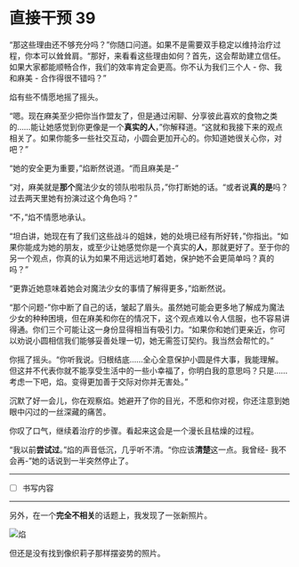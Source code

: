 # 直接干预 39

“那这些理由还不够充分吗？”你随口问道。如果不是需要双手稳定以维持治疗过程，你本可以耸耸肩。“那好，来看看这些理由如何？首先，这会帮助建立信任。如果大家都能顺畅合作，我们的效率肯定会更高。你不认为我们三个人 - 你、我和麻美 - 合作得很不错吗？”

焰有些不情愿地摇了摇头。

“嗯。现在麻美至少把你当作盟友了，但是通过闲聊、分享彼此喜欢的食物之类的……能让她感觉到你更像是一个**真实的人**，”你解释道。“这就和我接下来的观点相关了。如果你能多一些社交互动，小圆会更加开心的。你知道她很关心你，对吧？”

“她的安全更为重要，”焰断然说道。“而且麻美是-”

“对，麻美就是**那个**魔法少女的领队啦啦队员，”你打断她的话。“或者说**真的是**吗？过去两天里她有扮演过这个角色吗？”

“不，”焰不情愿地承认。

“坦白讲，她现在有了我们这些战斗的姐妹，她的处境已经有所好转，”你指出。“如果你能成为她的朋友，或至少让她感觉你是一个真实的**人**，那就更好了。至于你的另一个观点，你真的认为如果不用远远地盯着她，保护她不会更简单吗？真的吗？”

“更靠近她意味着她会对魔法少女的事情了解得更多，”焰断然说。

“那个问题-”你中断了自己的话，皱起了眉头。虽然她可能会更多地了解成为魔法少女的种种困境，但在麻美和你在的情况下，这个观点难以令人信服，也不容易讲得通。你们三个可能让这一身份显得相当有吸引力。“如果你和她们更亲近，你可以劝说小圆相信我们能够妥善处理一切，她无需签订契约。我当然会帮忙的。”

你摇了摇头。“你听我说。归根结底……全心全意保护小圆是件大事，我能理解。但这并不代表你就不能享受生活中的一些小幸福了，你明白我的意思吗？只是……考虑一下吧，焰。变得更加善于交际对你并无害处。”

沉默了好一会儿，你在观察焰。她避开了你的目光，不愿和你对视，你还注意到她眼中闪过的一丝深藏的痛苦。

你叹了口气，继续着治疗的步骤。看起来这会是一个漫长且枯燥的过程。

“我以前**尝试过**。”焰的声音低沉，几乎听不清。“你应该**清楚**这一点。我曾经- 我不会再-”她的话说到一半突然停止了。

---

- [ ] 书写内容

---

另外，在一个**完全不相关**的话题上，我发现了一张新照片。

![焰](http://i.imgur.com/m5JBNJk.jpg)

但还是没有找到像织莉子那样摆姿势的照片。

